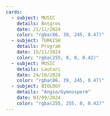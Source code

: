 ```yaml
---
cards:
  - subject: MUSIC
    details: Botgros
    date: 21/11/2024
    color: "rgba(86, 39, 245, 0.47)"
  - subject: TURKISH
    details: Program
    date: 15/11/2024
    color: "rgba(255, 0, 0, 0.42)"
  - subject: MUSIC
    details: Lautari
    date: 24/10/2024
    color: "rgba(86, 39, 245, 0.47)"
  - subject: BIOLOGY
    details: "Angio/Gymnosperm"
    date: 03/09/2024
    color: "rgba(255, 255, 0, 0.42)"
---
```


